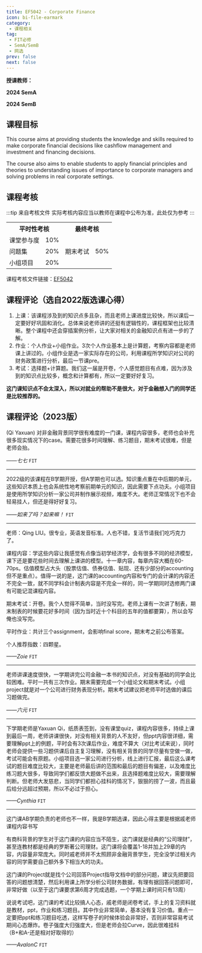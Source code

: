 ```yaml
---
title: EF5042 - Corporate Finance
icon: bi-file-earmark
category:
 - 课程相关
tag:
 - FIT必修
 - SemA/SemB
 - 网选
prev: false
next: false
---
```


**授课教师：**

**2024 SemA**

<VPBanner
  title =  "柴俊（Prof. CAI Jun）"
  content = "Associate Professor"
  logo = "https://www.cb.cityu.edu.hk/portfolio/photos/efjuncai.jpg"
  :actions = '[  
        {
            text: "详细信息",
            link: "https://www.cb.cityu.edu.hk/People-and-Research/People/People-Details?eid=efjuncai"
        },
    ]'
/>

<VPBanner
  title =  "刘晴（Dr. LIU Qing）"
  content = "Associate Professor"
  logo = "https://www.cb.cityu.edu.hk/portfolio/photos/qliu224.jpg"
  :actions = '[  
        {
            text: "详细信息",
            link: "https://www.cb.cityu.edu.hk/People-and-Research/People/People-Details?eid=qliu224"
        },
    ]'
/>

**2024 SemB**


<VPBanner
  title =  "戚亞烜（Prof. QI Yaxuan）"
  content = "Associate Professor"
  logo = "https://www.cb.cityu.edu.hk/portfolio/photos/yaxuanqi.jpg"
  :actions = '[  
        {
            text: "详细信息",
            link: "https://www.cb.cityu.edu.hk/People-and-Research/People/People-Details?eid=yaxuanqi"
        },
    ]'
/>

<!-- more -->

## 课程目标

This course aims at providing students the knowledge and skills required to make corporate financial decisions like cashflow management and investment and financing decisions.

The course also aims to enable students to apply financial principles and theories to understanding issues of importance to corporate managers and solving problems in real corporate settings.

## 课程考核

:::tip 来自考核文件
实际考核内容应当以教师在课程中公布为准，此处仅为参考
:::

<table>
    <tr>
        <th colspan=2>
            平时性考核
        </th>
        <th colspan=2>
            最终考核
        </th>
    </tr>
    <tr>
        <td>
            课堂参与度
        </td>
        <td>
            10%
        </td>
        <td rowspan=3>
            期末考试
        </td>
        <td rowspan=3>
            50%
        </td>
    </tr>
    <tr>
        <td>
            问题集
        </td>
        <td>
            20%
        </td>
    </tr>
    <tr>
        <td>
            小组项目
        </td>
        <td>
            20%
        </td>
    </tr>
</table>

课程考核文件链接：[EF5042](https://www.cityu.edu.hk/catalogue/pg/202425/course/EF5042.pdf)

## 课程评论（选自2022版选课心得）

1. 上课：该课程涉及到的知识点多且杂，而且老师上课进度比较快，所以课后一定要好好巩固和消化。总体来说老师讲的还挺有逻辑性的，课程框架也比较清晰。整个课程中还会穿插案例分析，让大家对相关的金融知识点有进一步的了解。
2. 作业：个人作业+小组作业。3次个人作业基本上是计算题，考察内容都是老师课上讲过的。小组作业是选一家实际存在的公司，利用课程所学知识对公司的财务政策进行分析，最后一节课pre。
3. 考试：选择题+计算题。我们这一届是开卷，个人感觉题目有点难，因为涉及到的知识点比较多，概念和计算都有，所以一定要好好复习。

**这门课知识点不会太深入，所以对就业的帮助不是很大，对于金融想入门的同学还是比较推荐的。**

## 课程评论（2023版）

(Qi Yaxuan) 对非金融背景同学很有难度的一门课，课程内容很多，老师也会补充很多现实情况下的case。需要花很多时间理解、练习题目，期末考试很难，但是老师会抬。

_——七七_ `FIT`

---

2022级的该课程在B学期开授，但A学期也可以选。知识重点重在中后期的单元，这些知识本质上也会系统性地考察前期单元的知识，因此需要下点功夫。小组项目是使用所学知识分析一家公司并制作展示视频，难度不大。老师正常情况下也不会轻易挂人，但还是得好好复习。  

_——如来了吗？如来嘛！_ `FIT`

---

老师：Qing LIU。很专业，英语发音标准。人也不错，复活节请我们吃巧克力了。

课程内容：学这些内容让我感觉有点像当初学经济学，会有很多不同的经济模型，课下还是要花些时间去理解上课讲的模型。十一章内容，每章内容大概在60-70ps。估值模型占大头（股票估值、债券估值、贴现、还有少部分的accounting但不是重点）。值得一说的是，这门课的accounting内容和专门的会计课的内容还不完全一致，就不同学科会计制表内容是不完全一样的，同一学期同时选修两门课有可能记混课程内容。

期末考试：开卷。我个人觉得不简单，当时没写完。老师上课有一次讲了制表，期末制表的时候要花好多时间（因为当时近十个科目的五年的值都要算），所以会写俺也没写完。

平时作业：共计三个assignment，会影响final score，期末考之前公布答案。

个人推荐指数：四颗星。

_——Zoie_ `FIT`

---

老师讲课速度很快，一学期讲完公司金融一本书的知识点，对没有基础的同学会比较困难。平时一共有三次作业。期末需要完成一个小组论文和期末考试。小组project就是对一个公司进行财务表现分析。期末考试建议把老师平时选做的课后习题做完。

_——六元_ `FIT`

---

下学期老师是Yaxuan Qi，纸质表签到，没有课堂quiz，课程内容很多，持续上课到最后一周，老师讲课很快，对没有相关背景的人不友好，但ppt内容很详细，需要理解ppt上的例题，平时会有3次课后作业，难度不算大（对比考试来说），同时老师会提供一些习题供课后自主复习理解，没有相关背景的同学尽量有空做一做，考试可能会有原题。小组项目选一家公司进行分析，线上进行汇报，最后这么课考试的题目难度比较大，主要是老师最后讲的范围和最后的题目有偏差，以及难度比练习题大很多，导致同学们都反馈大题做不出来，且选择题难度比较大，需要理解判断。但老师大发慈悲，当同学们都担心挂科的情况下，狠狠的捞了一波，而且最后给分远超过预期，所以不必过于担心。

_——Cynthia_ `FIT`

---

这门课AB学期负责的老师也不一样，我是B学期选课，因此心得主要是根据戚老师课程内容书写

有商科背景的学生对于这门课的内容应当不陌生，这门课就是经典的“公司理财”，甚至连教材都是经典的罗斯著公司理财。这门课将会覆盖1-18并加上29章的内容，内容量非常庞大。同时戚老师并不太照顾非金融背景学生，完全没学过相关内容的同学需要自己额外多下相当大的功夫。

这门课的Project就是找个公司回答Project指导文档中的部分问题，建议先把要回答的问题想清楚，然后利用课上所学分析公司财务数据，有理有据回答问题即可，非常好做（以至于这门课要求第6周才完成选题，一个学期上课时间只有13周）

说说考试吧，这门课的考试比较搞人心态，戚老师是闭卷考试，手上的复习资料就是教材，ppt，作业和练习题目。其中作业非常简单，基本没有复习价值。重点一定要把ppt和练习题目吃透，这样写卷子的时候体验会非常好，否则非常容易考试期间心态爆炸。卷子强度大归强度大，但是老师会拉Curve，因此很难挂科（B+和A-还是相对好取得的）

_——AvalonC_ `FIT`
